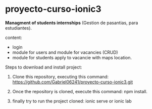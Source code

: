 # proyecto-curso-ionic3

**Managment of students internships**
(Gestion de pasantias, para estudiantes).

content:
* login
* module for users and module for vacancies (CRUD)
* module for students apply to vacancie with maps location.

Steps to download and install project:

1. Clone this repository, executing this command:
https://github.com/Gabriel06241/proyecto-curso-ionic3.git

2. Once the repository is cloned, execute this command:
npm install.

3. finally try to run the project cloned:
ionic serve or ionic lab
